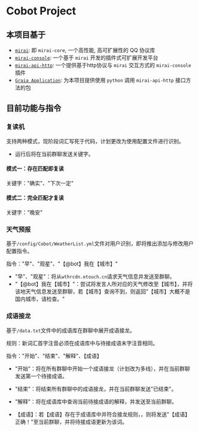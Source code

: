 # Cobot Project

## **本项目基于**
 - [`mirai`](https://github.com/mamoe/mirai): 即 `mirai-core`, 一个高性能, 高可扩展性的 QQ 协议库
 - [`mirai-console`](https://github.com/mamoe/mirai-console): 一个基于 `mirai` 开发的插件式可扩展开发平台
 - [`mirai-api-http`](https://github.com/project-mirai/mirai-api-http): 一个提供基于http协议与 `mirai` 交互方式的 `mirai-console` 插件
 - [`Graia Application`](https://github.com/GraiaProject/Application): 为本项目提供使用 `python` 调用 `mirai-api-http` 接口方法的包

 ## **目前功能与指令**
 ### 复读机
 支持两种模式，现阶段词汇写死于代码，计划更改为使用配置文件进行识别。
 
 - 运行后将在当前群聊发送关键字。
 #### 模式一：存在匹配即复读
 关键字："确实"、"下次一定"
 #### 模式二：完全匹配才复读
 关键字："晚安"
 
 ### 天气预报
 基于`/config/Cobot/WeatherList.yml`文件对用户识别，即将推出添加与修改用户配置指令。
 
 指令："早"、"观星"、"【@bot】我在【城市】"
 
 - "早"、"观星"：将从`wthrcdn.etouch.cn`请求天气信息并发送至群聊。
 - "【@bot】我在【城市】"：尝试将发言人所对应的天气修改至【城市】，并将该地天气信息发送至群聊，若【城市】查询不到，则返回"【城市】大概不是国内城市，请检查。"
 
 ### 成语接龙
 基于`/data.txt`文件中的成语库在群聊中展开成语接龙。
 
 规则：新词汇首字注音必须在成语库中与待接成语末字注音相同。
 
 指令："开始"、"结束"、"解释"、【成语】
 
 - "开始"：将在所有群聊中开始一个成语接龙（计划改为多线），并在当前群聊发送第一个待接成语。
 
 - "结束"：将结束所有群聊中的成语接龙，并在当前群聊发送"已结束"。
 
 - "解释"：将在成语库中查询当前待接成语的解释，并发送至当前群聊。
 
 - 【成语】：若【成语】存在于成语库中并符合接龙规则，，则将发送"【成语】 正确！"至当前群聊，并将待接成语更新为该词。
